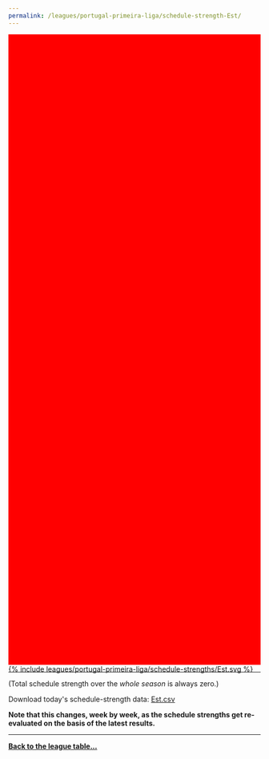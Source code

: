 ```yaml
---
permalink: /leagues/portugal-primeira-liga/schedule-strength-Est/
---
```


<style>
.svg-wrap {
    background-color:red;
    height:0;
    padding-top:250%; /* 350px/550px */
    position: relative;
}

svg {
    background-color: white;
    height: 100%;
    display:block;
    width: 100%;
    position: absolute;
    top:0;
    left:0;
}
</style>


<div class="svg-wrap">
{% include leagues/portugal-primeira-liga/schedule-strengths/Est.svg %}
</div>

-----

(Total schedule strength over the *whole season* is always zero.)


Download today's schedule-strength data: [Est.csv](/assets/leagues/portugal-primeira-liga/2024/schedule-strengths/Est.csv)

**Note that this changes, week by week, as the schedule strengths get re-evaluated on the
basis of the latest results.**

-----

[**Back to the league table...**](/leagues/portugal-primeira-liga)


